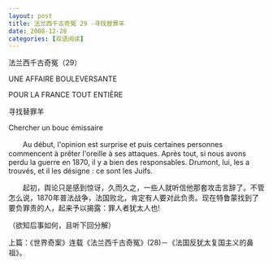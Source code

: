 ```yaml
---
layout: post
title: 法兰西千古奇冤 29 -寻找替罪羊
date: 2008-12-28
categories: [双语阅读]  
---
```


法兰西千古奇冤（29）

UNE AFFAIRE BOULEVERSANTE

POUR LA FRANCE TOUT ENTIÈRE

寻找替罪羊

Chercher un bouc émissaire

　　Au début, l'opinion est surprise et puis certaines personnes commencent à prêter l'oreille à ses attaques. Après tout, si nous avons perdu la guerre en 1870, il y a bien des responsables. Drumont, lui, les a trouvés, et il les désigne : ce sont les Juifs.



　　起初，舆论只是感到惊讶，久而久之，一些人就听信他那套攻击言辞了。不管怎么说，1870年普法战争，法国败北，肯定有人要对此负责。现在特鲁蒙找到了要负罪责的人，起来予以揭露：罪人者犹太人也!

（欲知后事如何，且听下回分解）

上篇：《世界奇案》连载《法兰西千古奇冤》(28)－《法国反犹太复国主义的鼻祖》。
